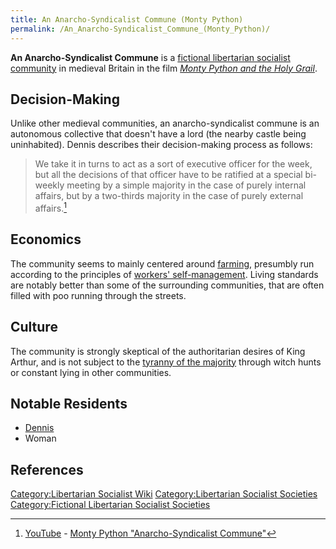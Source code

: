 ```yaml
---
title: An Anarcho-Syndicalist Commune (Monty Python)
permalink: /An_Anarcho-Syndicalist_Commune_(Monty_Python)/
---
```


**An Anarcho-Syndicalist Commune** is a [fictional libertarian socialist
community](List_of_Libertarian_Socialist_Societies#Fictional.md "wikilink")
in medieval Britain in the film *[Monty Python and the Holy
Grail](Monty_Python_and_the_Holy_Grail_(Film).md "wikilink")*.

## Decision-Making

Unlike other medieval communities, an anarcho-syndicalist commune is an
autonomous collective that doesn't have a lord (the nearby castle being
uninhabited). Dennis describes their decision-making process as follows:

> We take it in turns to act as a sort of executive officer for the
> week, but all the decisions of that officer have to be ratified at a
> special bi-weekly meeting by a simple majority in the case of purely
> internal affairs, but by a two-thirds majority in the case of purely
> external affairs.[^1]

## Economics

The community seems to mainly centered around
[farming](Agriculture.md "wikilink"), presumbly run according to the
principles of [workers'
self-management](Workers'_Self-Management.md "wikilink"). Living standards
are notably better than some of the surrounding communities, that are
often filled with poo running through the streets.

## Culture

The community is strongly skeptical of the authoritarian desires of King
Arthur, and is not subject to the [tyranny of the
majority](Tyranny_of_the_Majority.md "wikilink") through witch hunts or
constant lying in other communities.

## Notable Residents

- [Dennis](Dennis_(Monty_Python).md "wikilink")
- Woman

## References

<references />

[Category:Libertarian Socialist
Wiki](Category:Libertarian_Socialist_Wiki.md "wikilink")
[Category:Libertarian Socialist
Societies](Category:Libertarian_Socialist_Societies.md "wikilink")
[Category:Fictional Libertarian Socialist
Societies](Category:Fictional_Libertarian_Socialist_Societies.md "wikilink")

[^1]: [YouTube](YouTube.md "wikilink") - [Monty Python "Anarcho-Syndicalist
    Commune"](https://www.youtube.com/watch?v=R7qT-C-0ajI)